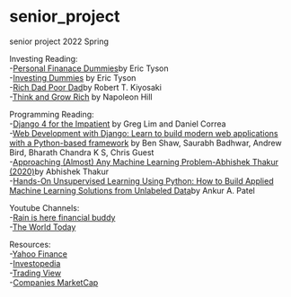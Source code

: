 # senior_project
senior project 2022 Spring 

Investing Reading: <br>
-<a href="https://www.amazon.com/Personal-Finance-Dummies-Eric-Tyson/dp/1119517893/ref=asc_df_1119517893/?tag=hyprod-20&linkCode=df0&hvadid=266118767273&hvpos=&hvnetw=g&hvrand=6191474368128481626&hvpone=&hvptwo=&hvqmt=&hvdev=c&hvdvcmdl=&hvlocint=&hvlocphy=9029499&hvtargid=pla-572079733143&psc=1">Personal Finanace Dummies</a>by Eric Tyson<br>
-<a href="https://www.amazon.com/Investing-Dummies-Eric-Tyson/dp/1119716497/ref=asc_df_1119716497/?tag=hyprod-20&linkCode=df0&hvadid=459680637280&hvpos=&hvnetw=g&hvrand=11573619726381230304&hvpone=&hvptwo=&hvqmt=&hvdev=c&hvdvcmdl=&hvlocint=&hvlocphy=9029499&hvtargid=pla-945793289435&psc=1">Investing Dummies</a> by Eric Tyson<br>
-<a href="https://www.amazon.com/Rich-Dad-Poor-Teach-Middle/dp/1612680194/ref=asc_df_1612680194/?tag=hyprod-20&linkCode=df0&hvadid=312162455511&hvpos=&hvnetw=g&hvrand=659409593742978102&hvpone=&hvptwo=&hvqmt=&hvdev=c&hvdvcmdl=&hvlocint=&hvlocphy=9029499&hvtargid=pla-301634461823&psc=1">Rich Dad Poor Dad</a>by Robert T. Kiyosaki<br>
-<a href="https://www.amazon.com/Think-Grow-Rich-Landmark-Bestseller/dp/1585424331/ref=asc_df_1585424331/?tag=hyprod-20&linkCode=df0&hvadid=312009828129&hvpos=&hvnetw=g&hvrand=7344102581901237530&hvpone=&hvptwo=&hvqmt=&hvdev=c&hvdvcmdl=&hvlocint=&hvlocphy=9029499&hvtargid=pla-406163951913&psc=1">Think and Grow Rich</a> by Napoleon Hill<br>


Programming Reading:<br>
-<a href="https://www.amazon.com/Django-Impatient-concepts-development-weekend/dp/1803245832">Django 4 for the Impatient</a> by Greg Lim and Daniel Correa<br>
-<a href="https://www.amazon.com/Web-Development-Django-applications-Python-based/dp/1839212500/ref=asc_df_1839212500/?tag=hyprod-20&linkCode=df0&hvadid=475873511279&hvpos=&hvnetw=g&hvrand=3284690355333300085&hvpone=&hvptwo=&hvqmt=&hvdev=c&hvdvcmdl=&hvlocint=&hvlocphy=9029499&hvtargid=pla-1202063357020&psc=1">Web Development with Django: Learn to build modern web applications with a Python-based framework</a> by  Ben Shaw, Saurabh Badhwar, Andrew Bird, Bharath Chandra K S, Chris Guest<br>
-<a href= "https://www.amazon.com/Approaching-Almost-Machine-Learning-Problem/dp/8269211508/ref=asc_df_8269211508/?tag=hyprod-20&linkCode=df0&hvadid=459538011055&hvpos=&hvnetw=g&hvrand=13433867034675779181&hvpone=&hvptwo=&hvqmt=&hvdev=c&hvdvcmdl=&hvlocint=&hvlocphy=9029499&hvtargid=pla-922436928846&psc=1">Approaching (Almost) Any Machine Learning Problem-Abhishek Thakur (2020)</a>by Abhishek Thakur<br>
-<a href="https://www.amazon.com/Hands-Unsupervised-Learning-Using-Python/dp/1492035645/ref=asc_df_1492035645/?tag=hyprod-20&linkCode=df0&hvadid=266235278092&hvpos=&hvnetw=g&hvrand=12332533230145364619&hvpone=&hvptwo=&hvqmt=&hvdev=c&hvdvcmdl=&hvlocint=&hvlocphy=9029499&hvtargid=pla-574286465950&psc=1">Hands-On Unsupervised Learning Using Python: How to Build Applied Machine Learning Solutions from Unlabeled Data</a>by Ankur A. Patel<br>


Youtube Channels:<br>
-<a href="https://www.youtube.com/c/RainIsHere">Rain is here financial buddy</a><br>
-<a href="https://www.youtube.com/channel/UCmMnzrvnsSnv-0u9M1Rxiqw">The World Today</a><br>

Resources:<br>
-<a href="https://finance.yahoo.com/">Yahoo Finance</a><br>
-<a href="https://www.investopedia.com/">Investopedia</a><br>
-<a href="https://www.tradingview.com/">Trading View</a><br>
-<a href="https://companiesmarketcap.com/usa/largest-companies-in-the-usa-by-market-cap/">Companies MarketCap</a><br>


